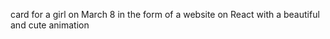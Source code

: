 card for a girl on March 8 in the form of a website on React with a beautiful and cute animation 



